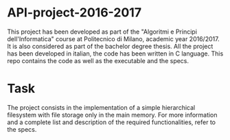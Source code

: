 # API-project-2016-2017
This project has been developed as part of the "Algoritmi e Principi dell'Informatica" course at Politecnico di Milano, academic year 2016/2017. It is also considered as part of the bachelor degree thesis. All the project has been developed in italian, the code has been written in C language. This repo contains the code as well as the executable and the specs.
# Task
The project consists in the implementation of a simple hierarchical filesystem with file storage only in the main memory. For more information and a complete list and description of the required functionalities, refer to the specs.
